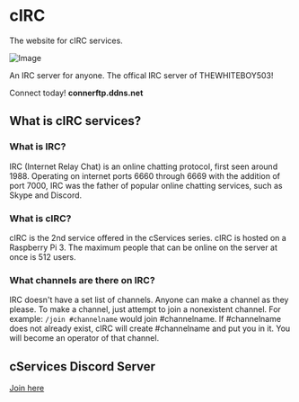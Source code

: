 # cIRC
The website for cIRC services.

 ![Image](https://death.is-for.me/i/rl9j.png)

 An IRC server for anyone.
 The offical IRC server of THEWHITEBOY503!

 Connect today! **connerftp.ddns.net**

## What is cIRC services?

### What is IRC?

IRC (Internet Relay Chat) is an online chatting protocol, first seen around 1988. Operating on internet ports 6660 through 6669 with the addition of port 7000, IRC was the father of popular online chatting services, such as Skype and Discord.

### What is cIRC?
cIRC is the 2nd service offered in the cServices series. cIRC is hosted on a Raspberry Pi 3. The maximum people that can be online on the server at once is 512 users.

### What channels are there on IRC?
IRC doesn't have a set list of channels. Anyone can make a channel as they please. To make a channel, just attempt to join a nonexistent channel. For example: `/join #channelname` would join #channelname. If #channelname does not already exist, cIRC will create #channelname and put you in it. You will become an operator of that channel.

## cServices Discord Server
[Join here](https://discord.gg/5BP5UnT)
